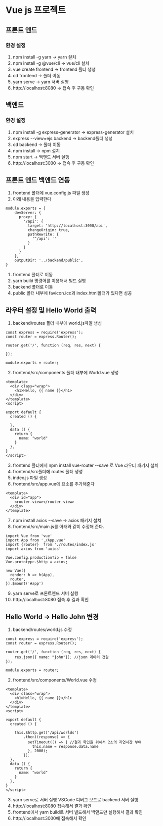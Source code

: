 # Vue js 프로젝트

## 프론트 엔드
### 환경 설정
1. npm install -g yarn -> yarn 설치
2. npm install -g @vue/cli -> vue/cli 설치
3. vue create frontend -> frontend 폴더 생성
4. cd frontend -> 폴더 이동
5. yarn serve -> yarn 서버 실행
6. http://localhost:8080 -> 접속 후 구동 확인

## 백엔드
### 환경 설정 
1. npm install -g express-generator -> express-generator 설치
2. express --view=ejs backend -> backend폴더 생성
3. cd backend -> 폴더 이동
4. npm install -> npm 설치
5. npm start -> 백엔드 서버 실행
6. http://localhost:3000 -> 접속 후 구동 확인

## 프론트 엔드 백엔드 연동
1. frontend 폴더에 vue.config.js 파일 생성
2. 아래 내용을 입력한다
```
module.exports = { 
    devServer: {
      proxy: { 
        '/api': { 
          target: 'http://localhost:3000/api',
          changeOrigin: true, 
          pathRewrite: { 
            '^/api': ''
          } 
        } 
      } 
    },
    outputDir: '../backend/public',
}
```
1. frontend 폴더로 이동
2. yarn build 명령어를 이용해서 빌드 실행
3. backend 폴더로 이동
4. public 폴더 내부에 favicon.ico과 index.html폴더가 있다면 성공

## 라우터 설정 및 Hello World 출력
1. backend/routes 폴더 내부에 world.js파일 생성
```
const express = require('express');
const router = express.Router();

router.get('/', function (req, res, next) {
    
});

module.exports = router;
```
2. frontend/src/components 폴더 내부에 World.vue 생성
```
<template>
  <div class="wrap">
    <h1>Hello, {{ name }}</h1>
  </div>
</template>
<script>

export default {
  created () {
    
  },
  data () {
    return {
      name: "world"   
    }
  },
}
</script>
```
3. frontend 폴더에서 npm install vue-router --save 로 Vue 라우터 패키지 설치
4. frontend/src폴더에 routes 폴더 생성
5. index.js 파일 생성
6. frontend/src/app.vue에 <router-view> 요소를 추가해준다
```
<template>
  <div id="app">
    <router-view></router-view>
  </div>
</template>
```
7. npm install axios --save -> axios 패키지 설치
8. frontend/src/main.js를 아래와 같이 수정해 준다.
```
import Vue from 'vue'
import App from './App.vue'
import {router}  from './routes/index.js'
import axios from 'axios'

Vue.config.productionTip = false
Vue.prototype.$http = axios;

new Vue({
  render: h => h(App),
  router,
}).$mount('#app')
```
9. yarn serve로 프론트엔드 서버 실행
10. http://localhost:8080 접속 후 결과 확인

## Hello World -> Hello John 변경
1. backend/routes/world.js 수정
```
const express = require('express');
const router = express.Router();

router.get('/', function (req, res, next) {
    res.json({ name: "john"}); //json 데이터 전달
});

module.exports = router;
```
2. frontend/src/components/World.vue 수정 
```
<template>
  <div class="wrap">
    <h1>Hello, {{ name }}</h1>
  </div>
</template>
<script>

export default {
  created () {
           
    this.$http.get('/api/worlds')
        .then((response) => {
          setTimeout(() => { //결과 확인을 위해서 2초의 지연시간 부여
            this.name = response.data.name
          }, 2000);          
        });
  },
  data () {
    return {
      name: "world"   
    }
  },
}
</script>
```
3. yarn serve로 서버 실행 VSCode 디버그 모드로 backend 서버 실행
4. http://localhost:8080 접속해서 결과 확인
5. frontend에서 yarn build로 서버 빌드해서 백앤드만 실행해서 결과 확인
6. http://localhost:3000에 접속해서 확인